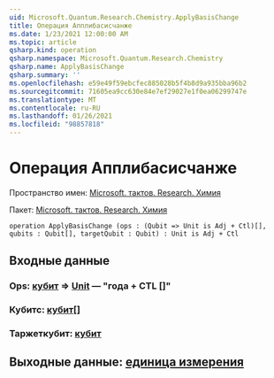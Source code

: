 ```yaml
---
uid: Microsoft.Quantum.Research.Chemistry.ApplyBasisChange
title: Операция Апплибасисчанже
ms.date: 1/23/2021 12:00:00 AM
ms.topic: article
qsharp.kind: operation
qsharp.namespace: Microsoft.Quantum.Research.Chemistry
qsharp.name: ApplyBasisChange
qsharp.summary: ''
ms.openlocfilehash: e59e49f59ebcfec885028b5f4b8d9a935bba96b2
ms.sourcegitcommit: 71605ea9cc630e84e7ef29027e1f0ea06299747e
ms.translationtype: MT
ms.contentlocale: ru-RU
ms.lasthandoff: 01/26/2021
ms.locfileid: "98857818"
---
```

# <a name="applybasischange-operation"></a>Операция Апплибасисчанже

Пространство имен: [Microsoft. тактов. Research. Химия](xref:Microsoft.Quantum.Research.Chemistry)

Пакет: [Microsoft. тактов. Research. Химия](https://nuget.org/packages/Microsoft.Quantum.Research.Chemistry)




```qsharp
operation ApplyBasisChange (ops : (Qubit => Unit is Adj + Ctl)[], qubits : Qubit[], targetQubit : Qubit) : Unit is Adj + Ctl
```


## <a name="input"></a>Входные данные

### <a name="ops--qubit--unit--is-adj--ctl"></a>Ops: [кубит](xref:microsoft.quantum.lang-ref.qubit) => [Unit](xref:microsoft.quantum.lang-ref.unit)  — "года + CTL []"




### <a name="qubits--qubit"></a>Кубитс: [кубит](xref:microsoft.quantum.lang-ref.qubit)[]




### <a name="targetqubit--qubit"></a>Таржеткубит: [кубит](xref:microsoft.quantum.lang-ref.qubit)





## <a name="output--unit"></a>Выходные данные: [единица измерения](xref:microsoft.quantum.lang-ref.unit)

